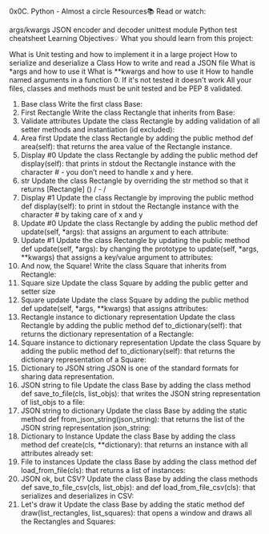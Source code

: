 0x0C. Python - Almost a circle
Resources📚
Read or watch:

args/kwargs
JSON encoder and decoder
unittest module
Python test cheatsheet
Learning Objectives💡
What you should learn from this project:

What is Unit testing and how to implement it in a large project
How to serialize and deserialize a Class
How to write and read a JSON file
What is *args and how to use it
What is **kwargs and how to use it
How to handle named arguments in a function
0. If it's not tested it doesn't work
All your files, classes and methods must be unit tested and be PEP 8 validated.
1. Base class
Write the first class Base:
2. First Rectangle
Write the class Rectangle that inherits from Base:
3. Validate attributes
Update the class Rectangle by adding validation of all setter methods and instantiation (id excluded):
4. Area first
Update the class Rectangle by adding the public method def area(self): that returns the area value of the Rectangle instance.
5. Display #0
Update the class Rectangle by adding the public method def display(self): that prints in stdout the Rectangle instance with the character # - you don’t need to handle x and y here.
6. str
Update the class Rectangle by overriding the str method so that it returns [Rectangle] () / - /
7. Display #1
Update the class Rectangle by improving the public method def display(self): to print in stdout the Rectangle instance with the character # by taking care of x and y
8. Update #0
Update the class Rectangle by adding the public method def update(self, *args): that assigns an argument to each attribute:
9. Update #1
Update the class Rectangle by updating the public method def update(self, *args): by changing the prototype to update(self, *args, **kwargs) that assigns a key/value argument to attributes:
10. And now, the Square!
Write the class Square that inherits from Rectangle:
11. Square size
Update the class Square by adding the public getter and setter size
12. Square update
Update the class Square by adding the public method def update(self, *args, **kwargs) that assigns attributes:
13. Rectangle instance to dictionary representation
Update the class Rectangle by adding the public method def to_dictionary(self): that returns the dictionary representation of a Rectangle:
14. Square instance to dictionary representation
Update the class Square by adding the public method def to_dictionary(self): that returns the dictionary representation of a Square:
15. Dictionary to JSON string
JSON is one of the standard formats for sharing data representation.
16. JSON string to file
Update the class Base by adding the class method def save_to_file(cls, list_objs): that writes the JSON string representation of list_objs to a file:
17. JSON string to dictionary
Update the class Base by adding the static method def from_json_string(json_string): that returns the list of the JSON string representation json_string:
18. Dictionary to Instance
Update the class Base by adding the class method def create(cls, **dictionary): that returns an instance with all attributes already set:
19. File to instances
Update the class Base by adding the class method def load_from_file(cls): that returns a list of instances:
20. JSON ok, but CSV?
Update the class Base by adding the class methods def save_to_file_csv(cls, list_objs): and def load_from_file_csv(cls): that serializes and deserializes in CSV:
21. Let's draw it
Update the class Base by adding the static method def draw(list_rectangles, list_squares): that opens a window and draws all the Rectangles and Squares:
